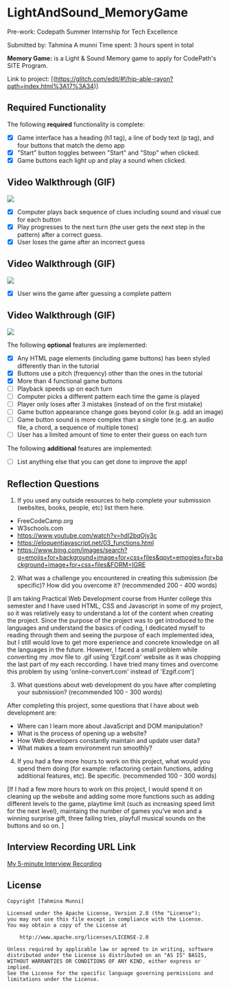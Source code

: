 # LightAndSound_MemoryGame 
Pre-work: Codepath Summer Internship for Tech Excellence

Submitted by: Tahmina A munni
Time spent: 3 hours spent in total

**Memory Game:** 
is a Light & Sound Memory game to apply for CodePath's SITE Program. 

Link to project: [(https://glitch.com/edit/#!/hip-able-rayon?path=index.html%3A17%3A34)]

## Required Functionality

The following **required** functionality is complete:

* [x] Game interface has a heading (h1 tag), a line of body text (p tag), and four buttons that match the demo app
* [x] "Start" button toggles between "Start" and "Stop" when clicked. 
* [x] Game buttons each light up and play a sound when clicked. 
## Video Walkthrough (GIF)
![](https://i.imgur.com/NTAr2lo.gif)



* [x] Computer plays back sequence of clues including sound and visual cue for each button
* [x] Play progresses to the next turn (the user gets the next step in the pattern) after a correct guess. 
* [x] User loses the game after an incorrect guess
## Video Walkthrough (GIF)

![](https://i.imgur.com/KTQ9GRH.gif)


* [x] User wins the game after guessing a complete pattern
## Video Walkthrough (GIF)
![](https://i.imgur.com/fxvpXe3.gifv)



The following **optional** features are implemented:

* [x] Any HTML page elements (including game buttons) has been styled differently than in the tutorial
* [x] Buttons use a pitch (frequency) other than the ones in the tutorial
* [x] More than 4 functional game buttons
* [ ] Playback speeds up on each turn
* [ ] Computer picks a different pattern each time the game is played
* [ ] Player only loses after 3 mistakes (instead of on the first mistake)
* [ ] Game button appearance change goes beyond color (e.g. add an image)
* [ ] Game button sound is more complex than a single tone (e.g. an audio file, a chord, a sequence of multiple tones)
* [ ] User has a limited amount of time to enter their guess on each turn

The following **additional** features are implemented:

- [ ] List anything else that you can get done to improve the app!

## Reflection Questions
1. If you used any outside resources to help complete your submission (websites, books, people, etc) list them here. 
* FreeCodeCamp.org 
* W3schools.com 
* https://www.youtube.com/watch?v=hdI2bqOjy3c
* https://eloquentjavascript.net/03_functions.html
* https://www.bing.com/images/search?q=emojis+for+background+image+for+css+files&qpvt=emogies+for+background+image+for+css+files&FORM=IGRE

2. What was a challenge you encountered in creating this submission (be specific)? How did you overcome it? (recommended 200 - 400 words) 

[I am taking Practical Web Development course from Hunter college this semester and I have used HTML, CSS and Javascript in some of my project, so it was relatively easy to understand a lot of the content when creating the project. Since the purpose of the project was to get introduced to the languages and understand the basics of coding, I dedicated myself to reading through them and seeing the purpose of each implemented idea, but I still would love to get more experience and concrete knowledge on all the languages in the future. However, I faced a small problem while converting my .mov file to .gif using 'Ezgif.com' website as it was chopping the last part of my each reccording. I have tried many times and overcome this problem by using 'online-convert.com' instead of 'Ezgif.com']

3. What questions about web development do you have after completing your submission? (recommended 100 - 300 words)
 
After completing this project, some questions that I have about web development are: 
* Where can I learn more about JavaScript and DOM manipulation? 
* What is the process of opening up a website? 
* How Web developers constantly maintain and update user data? 
* What makes a team environment run smoothly?

4. If you had a few more hours to work on this project, what would you spend them doing (for example: refactoring certain functions, adding additional features, etc). Be specific. (recommended 100 - 300 words)
 
[If I had a few more hours to work on this project, I would spend it on cleaning up the website and adding some more functions such as adding different levels to the game, playtime limit (such as increasing speed limit for the next level), maintaing the number of games you’ve won and a winning surprise gift, three failing tries, playfull musical sounds on the buttons and so on. ]



## Interview Recording URL Link

[My 5-minute Interview Recording](https://loom.com/share/ba748b8eba1745e4b20b3fe5398c1aac)


## License

    Copyright [Tahmina Munni]

    Licensed under the Apache License, Version 2.0 (the "License");
    you may not use this file except in compliance with the License.
    You may obtain a copy of the License at

        http://www.apache.org/licenses/LICENSE-2.0

    Unless required by applicable law or agreed to in writing, software
    distributed under the License is distributed on an "AS IS" BASIS,
    WITHOUT WARRANTIES OR CONDITIONS OF ANY KIND, either express or implied.
    See the License for the specific language governing permissions and
    limitations under the License.

